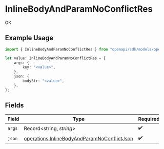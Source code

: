 # InlineBodyAndParamNoConflictRes

OK

## Example Usage

```typescript
import { InlineBodyAndParamNoConflictRes } from "openapi/sdk/models/operations";

let value: InlineBodyAndParamNoConflictRes = {
    args: {
        key: "<value>",
    },
    json: {
        bodyStr: "<value>",
    },
};
```

## Fields

| Field                                                                                                             | Type                                                                                                              | Required                                                                                                          | Description                                                                                                       |
| ----------------------------------------------------------------------------------------------------------------- | ----------------------------------------------------------------------------------------------------------------- | ----------------------------------------------------------------------------------------------------------------- | ----------------------------------------------------------------------------------------------------------------- |
| `args`                                                                                                            | Record<string, *string*>                                                                                          | :heavy_check_mark:                                                                                                | N/A                                                                                                               |
| `json`                                                                                                            | [operations.InlineBodyAndParamNoConflictJson](../../../sdk/models/operations/inlinebodyandparamnoconflictjson.md) | :heavy_check_mark:                                                                                                | N/A                                                                                                               |